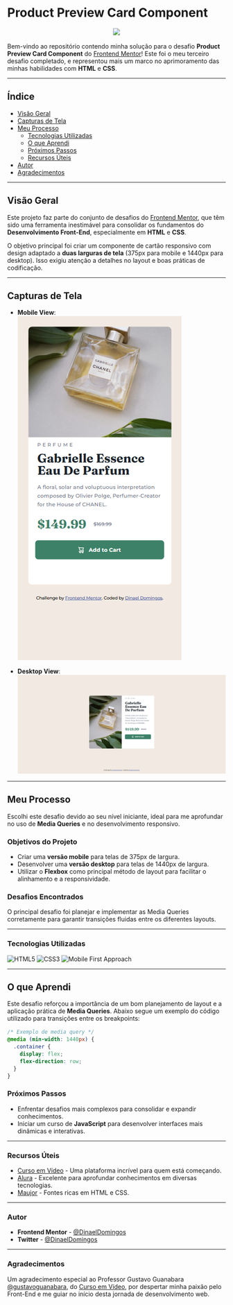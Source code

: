 # **Product Preview Card Component**

<p align="center">
<img loading="lazy" src="http://img.shields.io/static/v1?label=STATUS&message=FINALIZADO&color=GREEN&style=for-the-badge"/>
</p>

Bem-vindo ao repositório contendo minha solução para o desafio **Product Preview Card Component** do [Frontend Mentor](https://www.frontendmentor.io/solutions/solution-to-my-third-challenge-with-html-and-css-G5oT4kTzgz)! Este foi o meu terceiro desafio completado, e representou mais um marco no aprimoramento das minhas habilidades com **HTML** e **CSS**.

---

## **Índice**

- [Visão Geral](#visão-geral)
- [Capturas de Tela](#capturas-de-tela)
- [Meu Processo](#meu-processo)
  - [Tecnologias Utilizadas](#tecnologias-utilizadas)
  - [O que Aprendi](#o-que-aprendi)
  - [Próximos Passos](#próximos-passos)
  - [Recursos Úteis](#recursos-úteis)
- [Autor](#autor)
- [Agradecimentos](#agradecimentos)

---

## **Visão Geral**

Este projeto faz parte do conjunto de desafios do [Frontend Mentor](https://www.frontendmentor.io/home), que têm sido uma ferramenta inestimável para consolidar os fundamentos do **Desenvolvimento Front-End**, especialmente em **HTML** e **CSS**. 

O objetivo principal foi criar um componente de cartão responsivo com design adaptado a **duas larguras de tela** (375px para mobile e 1440px para desktop). Isso exigiu atenção a detalhes no layout e boas práticas de codificação.

---

## **Capturas de Tela**

- **Mobile View**:  
  ![Captura de Tela - Mobile](/ScreenShot%20-%20Projeto_%20Product%20preview%20card%20component%20-%20Mobile.png)

- **Desktop View**:  
  ![Captura de Tela - Desktop](/ScreenShot%20-%20Projeto_%20Product%20preview%20card%20component%20-%20Desktop.png)

---

## **Meu Processo**

Escolhi este desafio devido ao seu nível iniciante, ideal para me aprofundar no uso de **Media Queries** e no desenvolvimento responsivo.

### **Objetivos do Projeto**

- Criar uma **versão mobile** para telas de 375px de largura.
- Desenvolver uma **versão desktop** para telas de 1440px de largura.
- Utilizar o **Flexbox** como principal método de layout para facilitar o alinhamento e a responsividade.

### **Desafios Encontrados**
O principal desafio foi planejar e implementar as Media Queries corretamente para garantir transições fluidas entre os diferentes layouts.

---

### **Tecnologias Utilizadas**

<img loading="lazy" src="https://img.shields.io/badge/HTML5-yellow" alt="HTML5">
<img loading="lazy" src="https://img.shields.io/badge/CSS3-yellow" alt="CSS3">
<img loading="lazy" src="https://img.shields.io/badge/Mobile_First-blue" alt="Mobile First Approach">

---

## **O que Aprendi**

Este desafio reforçou a importância de um bom planejamento de layout e a aplicação prática de **Media Queries**. Abaixo segue um exemplo do código utilizado para transições entre os breakpoints:

```css
/* Exemplo de media query */
@media (min-width: 1440px) {
  .container {
    display: flex;
    flex-direction: row;
  }
}
```

### **Próximos Passos**

- Enfrentar desafios mais complexos para consolidar e expandir conhecimentos.
- Iniciar um curso de **JavaScript** para desenvolver interfaces mais dinâmicas e interativas.

---

### **Recursos Úteis**

- [Curso em Vídeo](https://www.cursoemvideo.com) - Uma plataforma incrível para quem está começando.
- [Alura](https://www.alura.com.br) - Excelente para aprofundar conhecimentos em diversas tecnologias.
- [Maujor](https://maujor.com) - Fontes ricas em HTML e CSS.

---

### **Autor**

- **Frontend Mentor** - [@DinaelDomingos](https://www.frontendmentor.io/profile/DinaelDomingos)
- **Twitter** - [@DinaelDomingos](https://twitter.com/DinaelDomingos)

---

### **Agradecimentos**

Um agradecimento especial ao Professor Gustavo Guanabara [@gustavoguanabara](https://instagram.com/gustavoguanabara), do [Curso em Vídeo](https://www.cursoemvideo.com), por despertar minha paixão pelo Front-End e me guiar no início desta jornada de desenvolvimento web.

